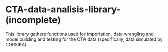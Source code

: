 # CTA-data-analisis-library-(incomplete)
This library gathers functions used for importation, data wrangling and model building and testing for the CTA data (specifically, data simulated by CORSIKA).
